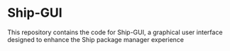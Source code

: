 # Ship-GUI
This repository contains the code for Ship-GUI, a graphical user interface designed to enhance the Ship package manager experience
